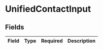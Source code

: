 # UnifiedContactInput


## Fields

| Field       | Type        | Required    | Description |
| ----------- | ----------- | ----------- | ----------- |